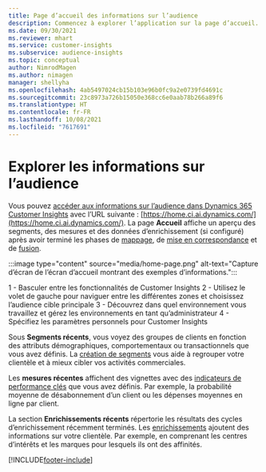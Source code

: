 ```yaml
---
title: Page d’accueil des informations sur l’audience
description: Commencez à explorer l’application sur la page d’accueil.
ms.date: 09/30/2021
ms.reviewer: mhart
ms.service: customer-insights
ms.subservice: audience-insights
ms.topic: conceptual
author: NimrodMagen
ms.author: nimagen
manager: shellyha
ms.openlocfilehash: 4ab5497024cb15b103e96b0fc9a2e0739fd4691c
ms.sourcegitcommit: 23c8973a726b15050e368cc6e0aab78b266a89f6
ms.translationtype: HT
ms.contentlocale: fr-FR
ms.lasthandoff: 10/08/2021
ms.locfileid: "7617691"
---
```

# <a name="explore-audience-insights"></a>Explorer les informations sur l’audience

Vous pouvez [accéder aux informations sur l’audience dans Dynamics 365 Customer Insights](https://home.ci.ai.dynamics.com/) avec l’URL suivante : [https://home.ci.ai.dynamics.com/](https://home.ci.ai.dynamics.com/).
La page **Accueil** affiche un aperçu des segments, des mesures et des données d’enrichissement (si configuré) après avoir terminé les phases de [mappage](map-entities.md), de [mise en correspondance](match-entities.md) et de [fusion](merge-entities.md).

:::image type="content" source="media/home-page.png" alt-text="Capture d’écran de l’écran d’accueil montrant des exemples d’informations.":::

1 - Basculer entre les fonctionnalités de Customer Insights 2 - Utilisez le volet de gauche pour naviguer entre les différentes zones et choisissez l’audience cible principale 3 - Découvrez dans quel environnement vous travaillez et gérez les environnements en tant qu’administrateur 4 - Spécifiez les paramètres personnels pour Customer Insights

Sous **Segments récents**, vous voyez des groupes de clients en fonction des attributs démographiques, comportementaux ou transactionnels que vous avez définis. La [création de segments](segments.md) vous aide à regrouper votre clientèle et à mieux cibler vos activités commerciales.

Les **mesures récentes** affichent des vignettes avec des [indicateurs de performance clés](measures.md) que vous avez définis. Par exemple, la probabilité moyenne de désabonnement d’un client ou les dépenses moyennes en ligne par client.

La section **Enrichissements récents** répertorie les résultats des cycles d’enrichissement récemment terminés. Les [enrichissements](enrichment-hub.md) ajoutent des informations sur votre clientèle. Par exemple, en comprenant les centres d’intérêts et les marques pour lesquels ils ont des affinités.

[!INCLUDE[footer-include](../includes/footer-banner.md)]